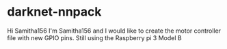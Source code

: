 # darknet-nnpack
Hi Samitha156
I'm Samitha156 and I would like to create the motor controller file with new GPIO pins.
Still using the Raspberry pi 3 Model B
